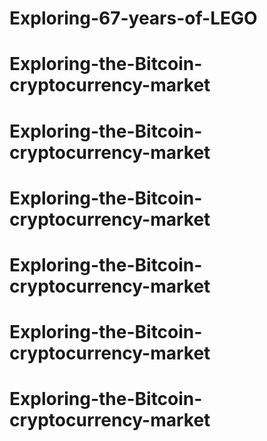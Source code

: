 # Exploring-67-years-of-LEGO
# Exploring-the-Bitcoin-cryptocurrency-market
# Exploring-the-Bitcoin-cryptocurrency-market
# Exploring-the-Bitcoin-cryptocurrency-market
# Exploring-the-Bitcoin-cryptocurrency-market
# Exploring-the-Bitcoin-cryptocurrency-market
# Exploring-the-Bitcoin-cryptocurrency-market
